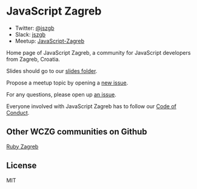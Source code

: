 # JavaScript Zagreb

* Twitter: [@jszgb](https://twitter.com/jszgb)
* Slack: [jszgb](https://jszgb-slack.herokuapp.com/)
* Meetup: [JavaScript-Zagreb](http://www.meetup.com/JavaScript-Zagreb/)

Home page of JavaScript Zagreb, a community for JavaScript developers from Zagreb, Croatia.

Slides should go to our [slides folder](https://github.com/jszgb/jszgb.github.io/blob/master/slides/slides.md).

Propose a meetup topic by opening a [new issue](https://github.com/jszgb/jszgb.github.io/issues/new).

For any questions, please open up [an issue](https://github.com/jszgb/jszgb.github.io/issues/new).

Everyone involved with JavaScript Zagreb has to follow our [Code of Conduct](https://github.com/jszgb/jszgb.github.io/blob/master/CODE_OF_CONDUCT.md).

## Other WCZG communities on Github

[Ruby Zagreb](https://github.com/rubyzg)

## License

MIT
